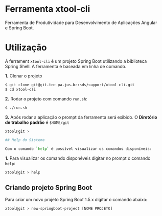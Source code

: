 # Ferramenta xtool-cli

Ferramenta de Produtividade para Desenvolvimento de Aplicações Angular e Spring Boot.

# Utilização

A ferrament `xtool-cli` é um projeto Spring Boot utilizando a biblioteca Spring Shell. A ferramenta é baseada em linha de comando.


**1.** Clonar o projeto 

```sh
$ git clone git@git.tre-pa.jus.br:sds/support/xtool-cli.git
$ cd xtool-cli
```

**2.** Rodar o projeto com comando `run.sh`:

```sh
$ ./run.sh
```

**3.** Após rodar a aplicação o prompt da ferramenta será exibido. O **Diretório de trabalho padrão** é `$HOME/git`

```sh
xtool@git >

## Help do Sistema

Com o comando `help` é possível visualizar os comandos disponíveis:  

```

**1.** Para visualizar os comando disponéveis digitar no prompt o comando `help`:

```sh
xtool@git > help
```

## Criando projeto Spring Boot

Para criar um novo projeto Spring Boot 1.5.x digitar o comando abaixo:

```sh
xtool@git > new-springboot-project [NOME PROJETO]
```